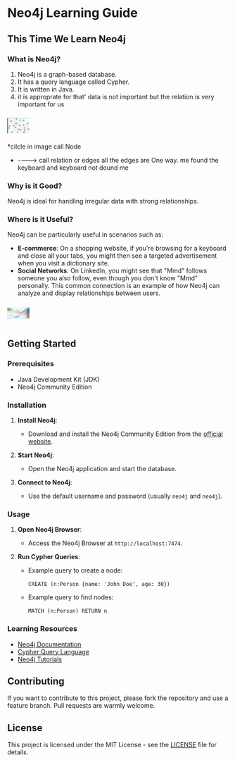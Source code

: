 # Neo4j Learning Guide

## This Time We Learn Neo4j

### What is Neo4j?
1. Neo4j is a graph-based database.
2. It has a query language called Cypher.
3. It is written in Java.
4. it is approprate for that' data is not important but the relation is very important for us
### <img src="./img/image1.png" width="50">
*cilcle in image call Node
* ----> call relation or edges<edg>
all the edges are One way.
me found the keyboard and keyboard not dound me
### Why is it Good?
Neo4j is ideal for handling irregular data with strong relationships.

### Where is it Useful?
Neo4j can be particularly useful in scenarios such as:

- **E-commerce**: On a shopping website, if you're browsing for a keyboard and close all your tabs, you might then see a targeted advertisement when you visit a dictionary site.
- **Social Networks**: On LinkedIn, you might see that "Mmd" follows someone you also follow, even though you don't know "Mmd" personally. This common connection is an example of how Neo4j can analyze and display relationships between users.
### <img src="./img/images2.jpeg" width="50">
#
## Getting Started

### Prerequisites
- Java Development Kit (JDK)
- Neo4j Community Edition

### Installation

1. **Install Neo4j**:
   - Download and install the Neo4j Community Edition from the [official website](https://neo4j.com/download/).
   
2. **Start Neo4j**:
   - Open the Neo4j application and start the database.

3. **Connect to Neo4j**:
   - Use the default username and password (usually `neo4j` and `neo4j`).

### Usage

1. **Open Neo4j Browser**:
   - Access the Neo4j Browser at `http://localhost:7474`.

2. **Run Cypher Queries**:
   - Example query to create a node:
     ```cypher
     CREATE (n:Person {name: 'John Doe', age: 30})
     ```
   - Example query to find nodes:
     ```cypher
     MATCH (n:Person) RETURN n
     ```

### Learning Resources
- [Neo4j Documentation](https://neo4j.com/docs/)
- [Cypher Query Language](https://neo4j.com/developer/cypher/)
- [Neo4j Tutorials](https://neo4j.com/developer/neo4j-tutorials/)

## Contributing

If you want to contribute to this project, please fork the repository and use a feature branch. Pull requests are warmly welcome.

## License

This project is licensed under the MIT License - see the [LICENSE](LICENSE) file for details.

